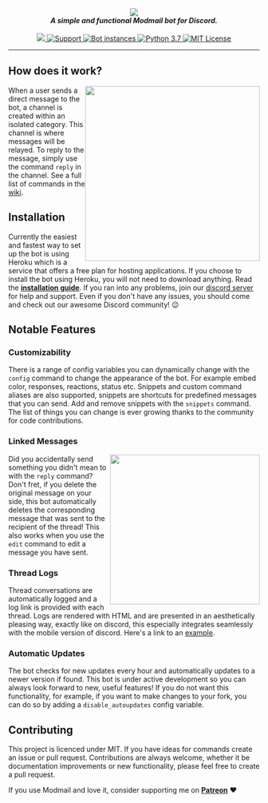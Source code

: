 <div align="center">
  <img src="https://i.imgur.com/o558Qnq.png" style="vertical-align: middle;">
  <br>
  <strong><i>A simple and functional Modmail bot for Discord.</i></strong>
  <br>
  <br>
    
  <a href="https://heroku.com/deploy?template=https://github.com/kyb3r/modmail">
    <img src="https://img.shields.io/badge/deploy_to-heroku-997FBC.svg?style=for-the-badge">
  </a>
  
  <a href="https://discord.gg/j5e9p8w">
    <img src="https://img.shields.io/discord/515071617815019520.svg?style=for-the-badge&colorB=7289DA" alt="Support">
  </a>
  
  <a href="https://github.com/kyb3r/modmail/">
    <img src="https://api.modmail.tk/badges/instances.svg" alt="Bot instances">
  </a>
  
  <a href="https://patreon.com/kyber">
    <img src="https://img.shields.io/badge/patreon-donate-orange.svg?style=for-the-badge" alt="Python 3.7">
  </a>
  
  <a href="https://github.com/kyb3r/modmail/blob/master/LICENSE">
    <img src="https://img.shields.io/badge/license-mit-e74c3c.svg?style=for-the-badge" alt="MIT License">
  </a>
</div>

---

## How does it work?


<img src="https://i.imgur.com/GGukNDs.png" style="float: right;" height=350>

When a user sends a direct message to the bot, a channel is created within an isolated category. This channel is where messages will be relayed. To reply to the message, simply use the command `reply` in the channel. See a full list of commands in the [wiki](https://github.com/kyb3r/modmail/wiki).


## Installation

Currently the easiest and fastest way to set up the bot is using Heroku which is a service that offers a free plan for hosting applications. If you choose to install the bot using Heroku, you will not need to download anything. Read the **[installation guide](https://github.com/kyb3r/modmail/wiki/Installation)**. If you ran into any problems, join our [discord server](https://discord.gg/etJNHCQ) for help and support. Even if you don't have any issues, you should come and check out our awesome Discord community! :wink:

## Notable Features


### Customizability
There is a range of config variables you can dynamically change with the `config` command to change the appearance of the bot. For example embed color, responses, reactions, status etc. Snippets and custom command aliases are also supported, snippets are shortcuts for predefined messages that you can send. Add and remove snippets with the `snippets` command. The list of things you can change is ever growing thanks to the community for code contributions.

### Linked Messages
<img src='https://i.imgur.com/6L9aaNw.png' height=300 align='right'></img>

Did you accidentally send something you didn't mean to with the `reply` command? Don't fret, if you delete the original message on your side, this bot automatically deletes the corresponding message that was sent to the recipient of the thread!  This also works when you use the `edit` command to edit a message you have sent.

### Thread Logs

Thread conversations are automatically logged and a log link is provided with each thread. Logs are rendered with HTML and are presented in an aesthetically pleasing way, exactly like on discord, this especially integrates seamlessly with the mobile version of discord. Here's a link to an [example](https://logs.modmail.tk/02032d65a6f3).

### Automatic Updates
The bot checks for new updates every hour and automatically updates to a newer version if found. This bot is under active development so you can always look forward to new, useful features! If you do not want this functionality, for example, if you want to make changes to your fork, you can do so by adding a `disable_autoupdates` config variable. 

## Contributing
This project is licenced under MIT. If you have ideas for commands create an issue or pull request. Contributions are always welcome, whether it be documentation improvements or new functionality, please feel free to create a pull request.

If you use Modmail and love it, consider supporting me on **[Patreon](https://www.patreon.com/kyber)** :heart:
